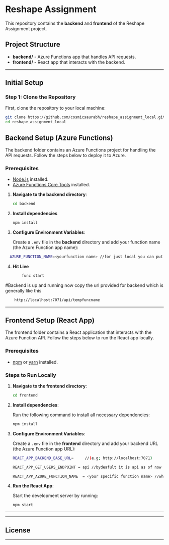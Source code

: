 # Reshape Assignment

This repository contains the **backend** and **frontend** of the Reshape Assignment project.

## Project Structure

- **backend/** - Azure Functions app that handles API requests.
- **frontend/** - React app that interacts with the backend.

---
## Initial Setup

### Step 1: Clone the Repository

First, clone the repository to your local machine:

```bash
git clone https://github.com/cosmicsaurabh/reshape_assignment_local.git
cd reshape_assignment_local
```

## Backend Setup (Azure Functions)

The backend folder contains an Azure Functions project for handling the API requests. Follow the steps below to deploy it to Azure.

### Prerequisites

- [Node.js](https://nodejs.org/en/) installed.
- [Azure Functions Core Tools](https://docs.microsoft.com/en-us/azure/azure-functions/functions-run-local) installed.


1. **Navigate to the backend directory**:

    ```bash
    cd backend
    ```
2. **Install dependencies**
    ```bash
    npm install
    ```

3. **Configure Environment Variables**:

    Create a `.env` file in the **backend** directory and add your function name (the Azure Function app name):
  ```bash
    AZURE_FUNCTION_NAME=<yourfunction name> //for just local you can put anything (e.g; tempfuncname)
```

4. **Hit Live**
   ```bash
       func start
   ```

#Backend is up and running
now copy the url provided for backend
which is generally like this
```bash
    http://localhost:7071/api/tempfuncname
```

---


## Frontend Setup (React App)

The frontend folder contains a React application that interacts with the Azure Function API. Follow the steps below to run the React app locally.

### Prerequisites

- [npm](https://www.npmjs.com/get-npm) or [yarn](https://yarnpkg.com/) installed.

### Steps to Run Locally

1. **Navigate to the frontend directory**:

    ```bash
    cd frontend
    ```

2. **Install dependencies**:

    Run the following command to install all necessary dependencies:

    ```bash
    npm install
    ```

3. **Configure Environment Variables**:

    Create a `.env` file in the **frontend** directory and add your backend URL (the Azure Function app URL):

    ```bash
    REACT_APP_BACKEND_BASE_URL=     //(e.g; http://localhost:7071)
    ```
    ```bash
    REACT_APP_GET_USERS_ENDPOINT = api //bydeafult it is api as of now
    ```
    ```bash
    REACT_APP_AZURE_FUNCTION_NAME  = <your specific function name> //which you have used in backend (e.g; tempfuncname)
    ```
    
    

4. **Run the React App**:

    Start the development server by running:

    ```bash
    npm start
    ```


---


---

## License

---
